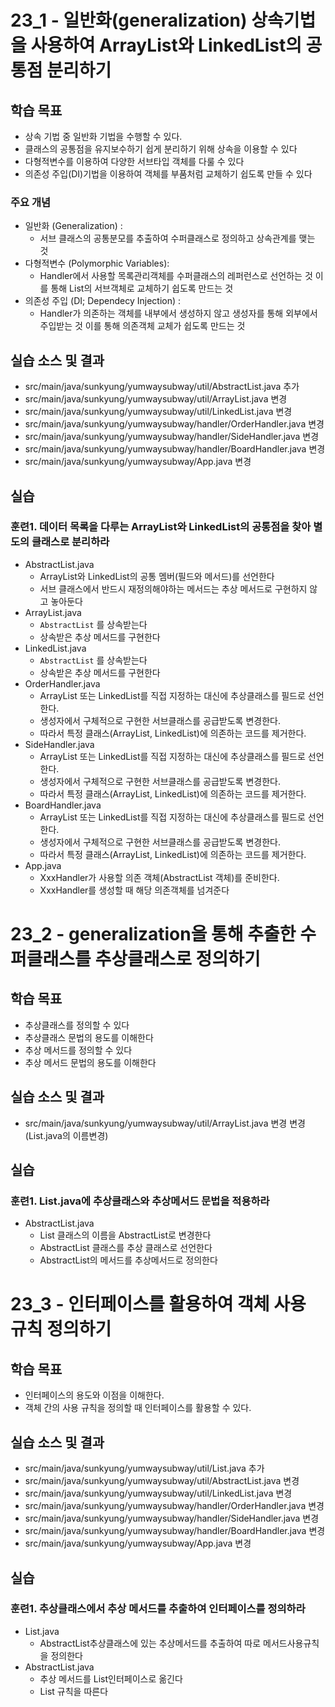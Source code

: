 # 23_1 - 일반화(generalization) 상속기법을 사용하여 ArrayList와 LinkedList의 공통점 분리하기

## 학습 목표

- 상속 기법 중 일반화 기법을 수행할 수 있다.
- 클래스의 공통점을 유지보수하기 쉽게 분리하기 위해 상속을 이용할 수 있다
- 다형적변수를 이용하여 다양한 서브타입 객체를 다룰 수 있다
- 의존성 주입(DI)기법을 이용하여 객체를 부품처럼 교체하기 쉽도록 만들 수 있다

### 주요 개념
- 일반화 (Generalization) : 
  - 서브 클래스의 공통분모를 추출하여 수퍼클래스로 정의하고 상속관계를 맺는 것
- 다형적변수 (Polymorphic Variables): 
  - Handler에서 사용할 목록관리객체를 수퍼클래스의 레퍼런스로 선언하는 것
    이를 통해 List의 서브객체로 교체하기 쉽도록 만드는 것
- 의존성 주입 (DI; Dependecy Injection) : 
  - Handler가 의존하는 객체를 내부에서 생성하지 않고 생성자를 통해 외부에서 주입받는 것
    이를 통해 의존객체 교체가 쉽도록 만드는 것


## 실습 소스 및 결과

- src/main/java/sunkyung/yumwaysubway/util/AbstractList.java 추가
- src/main/java/sunkyung/yumwaysubway/util/ArrayList.java 변경
- src/main/java/sunkyung/yumwaysubway/util/LinkedList.java 변경
- src/main/java/sunkyung/yumwaysubway/handler/OrderHandler.java 변경
- src/main/java/sunkyung/yumwaysubway/handler/SideHandler.java 변경
- src/main/java/sunkyung/yumwaysubway/handler/BoardHandler.java 변경
- src/main/java/sunkyung/yumwaysubway/App.java 변경

## 실습

### 훈련1. 데이터 목록을 다루는 ArrayList와 LinkedList의 공통점을 찾아 별도의 클래스로 분리하라

- AbstractList.java
    - ArrayList와 LinkedList의 공통 멤버(필드와 메서드)를 선언한다
    - 서브 클래스에서 반드시 재정의해야하는 메서드는 추상 메서드로 구현하지 않고 놓아둔다
- ArrayList.java
    - `AbstractList` 를 상속받는다
    - 상속받은 추상 메서드를 구현한다
- LinkedList.java
    - `AbstractList` 를 상속받는다
    - 상속받은 추상 메서드를 구현한다
- OrderHandler.java
    - ArrayList 또는 LinkedList를 직접 지정하는 대신에 추상클래스를 필드로 선언한다.
    - 생성자에서 구체적으로 구현한 서브클래스를 공급받도록 변경한다.
    - 따라서 특정 클래스(ArrayList, LinkedList)에 의존하는 코드를 제거한다.
- SideHandler.java
    - ArrayList 또는 LinkedList를 직접 지정하는 대신에 추상클래스를 필드로 선언한다.
    - 생성자에서 구체적으로 구현한 서브클래스를 공급받도록 변경한다.
    - 따라서 특정 클래스(ArrayList, LinkedList)에 의존하는 코드를 제거한다.
- BoardHandler.java
    - ArrayList 또는 LinkedList를 직접 지정하는 대신에 추상클래스를 필드로 선언한다.
    - 생성자에서 구체적으로 구현한 서브클래스를 공급받도록 변경한다.
    - 따라서 특정 클래스(ArrayList, LinkedList)에 의존하는 코드를 제거한다.
- App.java
    - XxxHandler가 사용할 의존 객체(AbstractList 객체)를 준비한다.
    - XxxHandler를 생성할 때 해당 의존객체를 넘겨준다
    
# 23_2 - generalization을 통해 추출한 수퍼클래스를 추상클래스로 정의하기

## 학습 목표

- 추상클래스를 정의할 수 있다
- 추상클래스 문법의 용도를 이해한다
- 추상 메서드를 정의할 수 있다
- 추상 메서드 문법의 용도를 이해한다

## 실습 소스 및 결과

- src/main/java/sunkyung/yumwaysubway/util/ArrayList.java 변경 변경(List.java의 이름변경)

## 실습

### 훈련1. List.java에 추상클래스와 추상메서드 문법을 적용하라

- AbstractList.java
    - List 클래스의 이름을 AbstractList로 변경한다
    - AbstractList 클래스를 추상 클래스로 선언한다
    - AbstractList의 메서드를 추상메서드로 정의한다
    
# 23_3 - 인터페이스를 활용하여 객체 사용 규칙 정의하기

## 학습 목표

- 인터페이스의 용도와 이점을 이해한다.
- 객체 간의 사용 규칙을 정의할 때 인터페이스를 활용할 수 있다.


## 실습 소스 및 결과

- src/main/java/sunkyung/yumwaysubway/util/List.java 추가
- src/main/java/sunkyung/yumwaysubway/util/AbstractList.java 변경
- src/main/java/sunkyung/yumwaysubway/util/LinkedList.java 변경
- src/main/java/sunkyung/yumwaysubway/handler/OrderHandler.java 변경
- src/main/java/sunkyung/yumwaysubway/handler/SideHandler.java 변경
- src/main/java/sunkyung/yumwaysubway/handler/BoardHandler.java 변경
- src/main/java/sunkyung/yumwaysubway/App.java 변경

## 실습

### 훈련1. 추상클래스에서 추상 메서드를 추출하여 인터페이스를 정의하라

- List.java
    - AbstractList추상클래스에 있는 추상메서드를 추출하여 따로 메서드사용규칙을 정의한다
- AbstractList.java
    - 추상 메서드를 List인터페이스로 옮긴다
    - List 규칙을 따른다
    